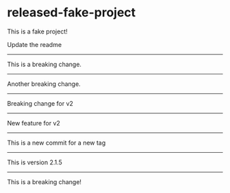 # released-fake-project
This is a fake project!


Update the readme

---

This is a breaking change.

---

Another breaking change.

--- 

Breaking change for v2

---

New feature for v2

--- 

This is a new commit for a new tag

---

This is version 2.1.5

---

This is a breaking change!
